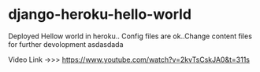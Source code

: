 # django-heroku-hello-world
Deployed Hellow world in heroku.. Config files are ok..Change content files for further devolopment
asdasdada

Video Link ->>>
https://www.youtube.com/watch?v=2kvTsCskJA0&t=311s
